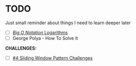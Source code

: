 # TODO

Just small reminder about things I need to learn deeper later

- [ ] [_Big O Notation_ Logarithms](https://www.udemy.com/course/js-algorithms-and-data-structures-masterclass/learn/lecture/8344068#overview)
- [ ] George Polya - How To Solve It

**CHALLENGES:**
- [ ] [#4 Sliding Window Pattern Challenges](https://www.udemy.com/course/js-algorithms-and-data-structures-masterclass/learn/quiz/4410608#overview)
